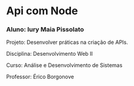 
# Api com Node

### Aluno:  Iury Maia Pissolato

Projeto: Desenvolver práticas na criação de APIs.

Disciplina: Desenvolvimento Web II

Curso: Análise e Desenvolvimento de Sistemas

Professor: Érico Borgonove
